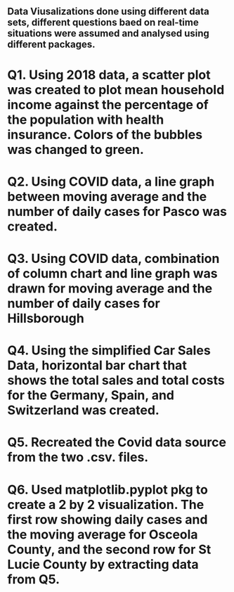 ## Data Viusalizations done using different data sets, different questions baed on real-time situations were assumed and analysed using different packages.

# Q1. Using 2018 data, a scatter plot was created to plot mean household income against the percentage of the population with health insurance. Colors of the bubbles was changed to green. 
# Q2. Using COVID data, a line graph between moving average and the number of daily cases for Pasco was created.
# Q3. Using COVID data, combination of column chart and line graph was drawn for moving average and the number of daily cases for Hillsborough
# Q4. Using the simplified Car Sales Data, horizontal bar chart that shows the total sales and total costs for the Germany, Spain, and Switzerland was created.
# Q5. Recreated the Covid data source from the two .csv. files.
# Q6. Used matplotlib.pyplot pkg to create a 2 by 2 visualization. The first row showing daily cases and the moving average for Osceola County, and the second row for St Lucie County by extracting data from Q5.
